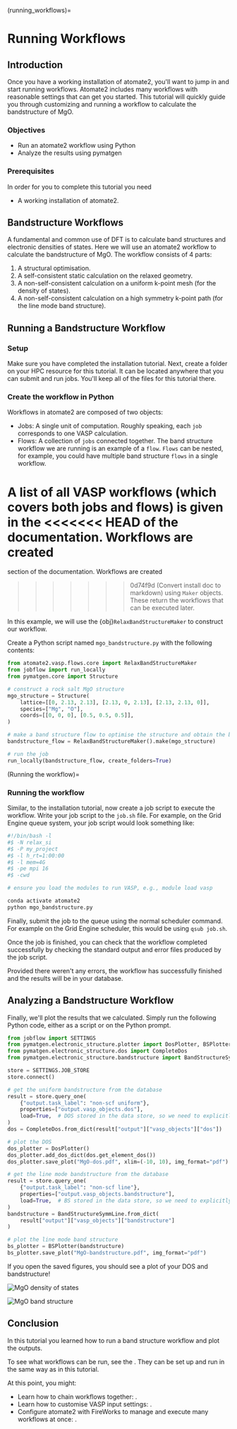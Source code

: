 (running_workflows)=
# Running Workflows

## Introduction

Once you have a working installation of atomate2, you'll want to jump in and start
running workflows. Atomate2 includes many workflows with reasonable settings that can
get you started. This tutorial will quickly guide you through customizing and running a
workflow to calculate the bandstructure of MgO.

### Objectives

* Run an atomate2 workflow using Python
* Analyze the results using pymatgen

### Prerequisites

In order for you to complete this tutorial you need

* A working installation of atomate2.

## Bandstructure Workflows

A fundamental and common use of DFT is to calculate band structures and electronic
densities of states. Here we will use an atomate2 workflow to calculate the
bandstructure of MgO. The workflow consists of 4 parts:

1. A structural optimisation.
2. A self-consistent static calculation on the relaxed geometry.
3. A non-self-consistent calculation on a uniform k-point mesh (for the density of
   states).
4. A non-self-consistent calculation on a high symmetry k-point path (for the line mode
   band structure).

## Running a Bandstructure Workflow

### Setup

Make sure you have completed the installation tutorial. Next, create a folder on your
HPC resource for this tutorial. It can be located anywhere that you can submit and run
jobs. You'll keep all of the files for this tutorial there.

### Create the workflow in Python

Workflows in atomate2 are composed of two objects:

- Jobs: A single unit of computation. Roughly speaking, each `job` corresponds to one
  VASP calculation.
- Flows: A collection of `jobs` connected together. The band structure workflow we are
  running is an example of a `flow`. `Flows` can be nested, for example, you could
  have multiple band structure `flows` in a single workflow.

A list of all VASP workflows (which covers both jobs and flows) is given in the
<<<<<<< HEAD
[](vasp_workflows) of the documentation. Workflows are created
=======
[](vasp_workflows) section of the documentation. Workflows are created
>>>>>>> 0d74f9d (Convert install doc to markdown)
using `Maker` objects. These return the workflows that can be executed later.

In this example, we will use the {obj}`RelaxBandStructureMaker` to construct our
workflow.

Create a Python script named `mgo_bandstructure.py` with the following contents:

```python
from atomate2.vasp.flows.core import RelaxBandStructureMaker
from jobflow import run_locally
from pymatgen.core import Structure

# construct a rock salt MgO structure
mgo_structure = Structure(
    lattice=[[0, 2.13, 2.13], [2.13, 0, 2.13], [2.13, 2.13, 0]],
    species=["Mg", "O"],
    coords=[[0, 0, 0], [0.5, 0.5, 0.5]],
)

# make a band structure flow to optimise the structure and obtain the band structure
bandstructure_flow = RelaxBandStructureMaker().make(mgo_structure)

# run the job
run_locally(bandstructure_flow, create_folders=True)
```

(Running the workflow)=
### Running the workflow

Similar, to the installation tutorial, now create a job script to execute the workflow.
Write your job script to the `job.sh` file. For example, on the Grid Engine queue
system, your job script would look something like:

```bash
#!/bin/bash -l
#$ -N relax_si
#$ -P my_project
#$ -l h_rt=1:00:00
#$ -l mem=4G
#$ -pe mpi 16
#$ -cwd

# ensure you load the modules to run VASP, e.g., module load vasp

conda activate atomate2
python mgo_bandstructure.py
```

Finally, submit the job to the queue using the normal scheduler command. For example
on the Grid Engine scheduler, this would be using `qsub job.sh`.

Once the job is finished, you can check that the workflow completed successfully by
checking the standard output and error files produced by the job script.

Provided there weren't any errors, the workflow has successfully finished and the
results will be in your database.

## Analyzing a Bandstructure Workflow

Finally, we'll plot the results that we calculated. Simply run the following Python
code, either as a script or on the Python prompt.

```python
from jobflow import SETTINGS
from pymatgen.electronic_structure.plotter import DosPlotter, BSPlotter
from pymatgen.electronic_structure.dos import CompleteDos
from pymatgen.electronic_structure.bandstructure import BandStructureSymmLine

store = SETTINGS.JOB_STORE
store.connect()

# get the uniform bandstructure from the database
result = store.query_one(
    {"output.task_label": "non-scf uniform"},
    properties=["output.vasp_objects.dos"],
    load=True,  # DOS stored in the data store, so we need to explicitly load it
)
dos = CompleteDos.from_dict(result["output"]["vasp_objects"]["dos"])

# plot the DOS
dos_plotter = DosPlotter()
dos_plotter.add_dos_dict(dos.get_element_dos())
dos_plotter.save_plot("MgO-dos.pdf", xlim=(-10, 10), img_format="pdf")

# get the line mode bandstructure from the database
result = store.query_one(
    {"output.task_label": "non-scf line"},
    properties=["output.vasp_objects.bandstructure"],
    load=True,  # BS stored in the data store, so we need to explicitly load it
)
bandstructure = BandStructureSymmLine.from_dict(
    result["output"]["vasp_objects"]["bandstructure"]
)

# plot the line mode band structure
bs_plotter = BSPlotter(bandstructure)
bs_plotter.save_plot("MgO-bandstructure.pdf", img_format="pdf")
```

If you open the saved figures, you should see a plot of your DOS and bandstructure!

![MgO density of states](../_static/MgO-dos.png)

![MgO band structure](../_static/MgO-bandstructure.png)

## Conclusion

In this tutorial you learned how to run a band structure workflow and plot the outputs.

To see what workflows can be run, see the [](vasp_workflows). They
can be set up and  run in the same way as in this tutorial.

At this point, you might:

- Learn how to chain workflows together: [](connecting_vasp_jobs).
- Learn how to customise VASP input settings: [](modifying_input_sets).
- Configure atomate2 with FireWorks to manage and execute many workflows at once:
  [](atomate2_FireWorks).
